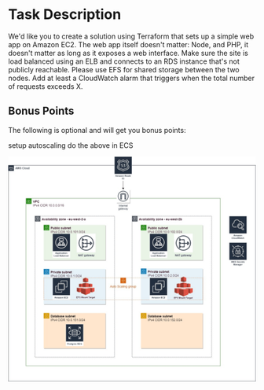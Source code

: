 # Task Description

We'd like you to create a solution using Terraform that sets up a simple web app on Amazon EC2. The web app itself doesn't matter: Node, and PHP, it doesn't matter as long as it exposes a web interface.
Make sure the site is load balanced using an ELB and connects to an RDS instance that's not publicly reachable.
Please use EFS for shared storage between the two nodes. Add at least a CloudWatch alarm that triggers when the total number of requests exceeds X.

## Bonus Points

The following is optional and will get you bonus points:

setup autoscaling
do the above in ECS

![](diagram.png)